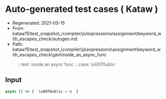 # Auto-generated test cases ( Kataw )
- Regenerated: 2021-03-15
- From: kataw15\test\__snapshot__/compiler/js/expressions/assignment/keyword_with_escapes_check/autogen.md
- Path: kataw15\test\__snapshot__\compiler\js\expressions\assignment\keyword_with_escapes_check\gen\inside_an_async_func
> :: test: inside an async func
> :: case: \u0070ublic
## Input

`````js
async () => {  \u0070ublic = x  }
`````

